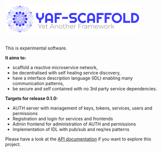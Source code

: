 <div><img src="./media/logotype.svg" alt="YAF-SCAFFOLD, Yet Another Framework" style="height: 95px"/></div>
<br><br>
This is experimental software.

**It aims to:**
- scaffold a reactive microservice network,
- be decentralised with self healing service discovery,
- have a interface description language (IDL) enabling many communication patterns,
- be secure and self contained with no 3rd party service dependencies.

**Targets for release 0.1.0:**
- AUTH server with management of keys, tokens, services, users and permissions
- Registration and login for services and frontends
- Admin frontend for administration of AUTH and permissions
- Implementation of IDL with pub/sub and req/res patterns

Please have a look at the [API documentation]() if you want to explore this project.